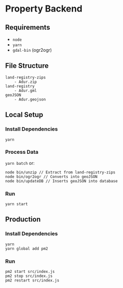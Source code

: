 # Property Backend

## Requirements

- `node`
- `yarn`
- `gdal-bin` (ogr2ogr)

## File Structure

```
land-registry-zips
    - Adur.zip
land-registry
    - Adur.gml
geoJSON
    - Adur.geojson
```

## Local Setup

### Install Dependencies

`yarn`

### Process Data

`yarn batch` or:

```
node bin/unzip // Extract from land-registry-zips
node bin/ogr2ogr // Converts into geoJSON
node bin/updateDB // Inserts geoJSON into database
```

### Run

`yarn start`

## Production

### Install Dependencies

```
yarn
yarn global add pm2
```

### Run

```
pm2 start src/index.js
pm2 stop src/index.js
pm2 restart src/index.js
